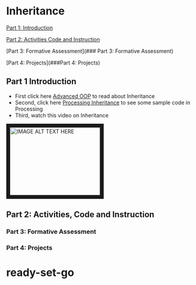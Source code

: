 # Inheritance

[Part 1: Introduction](#part-1-introduction)

[Part 2: Activities Code and Instruction](#part-2-activities-code-and-instruction)

[Part 3: Formative Assessment](### Part 3: Formative Assessment)

[Part 4: Projects](###Part 4: Projects)

## Part 1 Introduction
* First click here [Advanced OOP](https://runestone.academy/runestone/static/JavaReview/index.html) to read about Inheritance
* Second, click here  [Processing Inheritance](
http://learningprocessing.com/examples/chp22/example-22-01-inheritance) to see some sample code in Processing
* Third, watch this video on Inheritance

<a href="http://www.youtube.com/watch?feature=player_embedded&v=e6eXD8DHc_A
" target="_blank"><img src="http://img.youtube.com/vi/e6eXD8DHc_A/0.jpg" 
alt="IMAGE ALT TEXT HERE" width="240" height="180" border="10" /></a>











## Part 2: Activities, Code and Instruction











### Part 3: Formative Assessment












### Part 4: Projects






# ready-set-go
